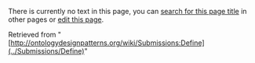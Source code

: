 There is currently no text in this page, you can [search for this page title](http://ontologydesignpatterns.org/wiki/Special:Search/Define "Special:Search/Define") in other pages or [edit this page](http://ontologydesignpatterns.org/wiki/index.php?title=Submissions:Define&action=edit "http://ontologydesignpatterns.org/wiki/index.php?title=Submissions:Define&action=edit").






Retrieved from "[http://ontologydesignpatterns.org/wiki/Submissions:Define](../Submissions/Define)"
